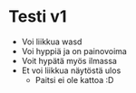 # Testi v1
- Voi liikkua wasd
- Voi hyppiä ja on painovoima
- Voit hypätä myös ilmassa
- Et voi liikkua näytöstä ulos
	- Paitsi ei ole kattoa :D